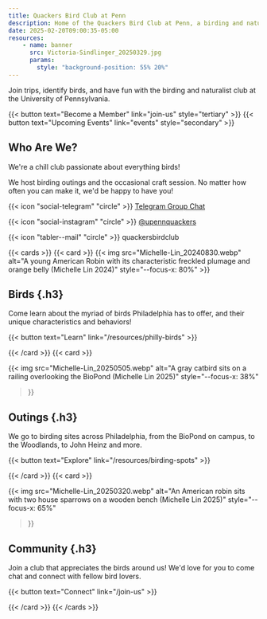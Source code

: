 ```yaml
---
title: Quackers Bird Club at Penn
description: Home of the Quackers Bird Club at Penn, a birding and naturalist club at the University of Pennsylvania
date: 2025-02-20T09:00:35-05:00
resources:
    - name: banner
      src: Victoria-Sindlinger_20250329.jpg
      params:
        style: "background-position: 55% 20%"
---
```


Join trips, identify birds, and have fun with the birding and naturalist club at the University
of Pennsylvania.

<div class="cta-buttons">
{{< button text="Become a Member" link="join-us" style="tertiary" >}}
{{< button text="Upcoming Events" link="events" style="secondary" >}}
</div>

<!--more-->
<!-- Above is a divider between the summary (above) and content (below) -->

<div class="introduction">
<div class="intro-text">

## Who Are We?

We're a chill club passionate about everything birds!

We host birding outings and the occasional craft session. No matter how often you can make it, we'd
be happy to have you!

</div>
<div class="intro-links">

{{< icon "social-telegram" "circle" >}} <a
    href="https://t.me/+5wtWHPQWUflmOWY5"
    title="Quackers Bird Club at Penn on Telegram">Telegram Group Chat</a>

{{< icon "social-instagram" "circle" >}} <a
    href="https://www.instagram.com/upennquackers"
    title="Quackers Bird Club at Penn on Instagram">@upennquackers</a>

{{< icon "tabler--mail" "circle" >}} <a data-email="club">quackersbirdclub</a>

</div>
</div>

<div class="alt-cards">
{{< cards >}}
{{< card >}}
{{< img
    src="Michelle-Lin_20240830.webp"
    alt="A young American Robin with its characteristic freckled plumage and orange belly (Michelle Lin 2024)"
    style="--focus-x: 80%"
>}}

## Birds {.h3}

Come learn about the myriad of birds Philadelphia has to offer,
and their unique characteristics and behaviors!

{{< button text="Learn" link="/resources/philly-birds" >}}

{{< /card >}}
{{< card >}}

{{< img
    src="Michelle-Lin_20250505.webp"
    alt="A gray catbird sits on a railing overlooking the BioPond (Michelle Lin 2025)"
    style="--focus-x: 38%"
>}}

## Outings {.h3}

We go to birding sites across Philadelphia, from the BioPond on campus, to the Woodlands, to
John Heinz and more.

{{< button text="Explore" link="/resources/birding-spots" >}}

{{< /card >}}
{{< card >}}

{{< img
    src="Michelle-Lin_20250320.webp"
    alt="An American robin sits with two house sparrows on a wooden bench (Michelle Lin 2025)"
    style="--focus-x: 65%"
>}}

## Community {.h3}

Join a club that appreciates the birds around us! We'd love for you to come chat and connect
with fellow bird lovers.

{{< button text="Connect" link="/join-us" >}}

{{< /card >}}
{{< /cards >}}
</div>
